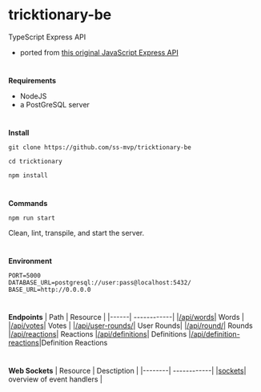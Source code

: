 # tricktionary-be

TypeScript Express API
- ported from [this original JavaScript Express API](https://github.com/christiano39/trictionary_be)

#

**Requirements**

- NodeJS
- a PostGreSQL server

#

**Install**


    git clone https://github.com/ss-mvp/tricktionary-be

    cd tricktionary

    npm install

#

**Commands**

    npm run start

Clean, lint, transpile, and start the server.

#

**Environment**

    PORT=5000
    DATABASE_URL=postgresql://user:pass@localhost:5432/
    BASE_URL=http://0.0.0.0

#
**Endpoints**
| Path | Resource |
|------| ------------|
|[/api/words](src/api/words/README.md)| Words |
|[/api/votes](src/api/votes/README.md)| Votes |
|[/api/user-rounds/](src/api/userRounds/README.md)| User Rounds|
|[/api/round/](src/api/rounds/README.md)| Rounds
|[/api/reactions](src/api/reactions/README.md)| Reactions
|[/api/definitions](src/api/definitions/README.md)| Definitions
|[/api/definition-reactions](src/api/definitionReactions/README.md)|Definition Reactions

#
**Web Sockets**
| Resource | Desctiption |
|--------| ------------|
|[sockets](src/sockets/README.md)| overview of event handlers |

